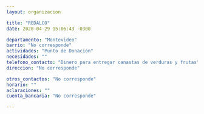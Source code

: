 ```yaml
---
layout: organizacion

title: "REDALCO"
date: 2020-04-29 15:06:43 -0300

departamento: "Montevideo"
barrio: "No corresponde"
actividades: "Punto de Donación"
necesidades: ""
telefono_contacto: "Dinero para entregar canastas de verduras y frutas"
direccion: "No corresponde"

otros_contactos: "No corresponde"
horario: ""
aclaraciones: ""
cuenta_bancaria: "No corresponde"

---
```

